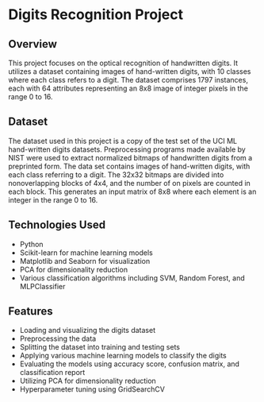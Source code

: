 # Digits Recognition Project

## Overview
This project focuses on the optical recognition of handwritten digits. It utilizes a dataset containing images of hand-written digits, with 10 classes where each class refers to a digit. The dataset comprises 1797 instances, each with 64 attributes representing an 8x8 image of integer pixels in the range 0 to 16.

## Dataset
The dataset used in this project is a copy of the test set of the UCI ML hand-written digits datasets. Preprocessing programs made available by NIST were used to extract normalized bitmaps of handwritten digits from a preprinted form. The data set contains images of hand-written digits, with each class referring to a digit. The 32x32 bitmaps are divided into nonoverlapping blocks of 4x4, and the number of on pixels are counted in each block. This generates an input matrix of 8x8 where each element is an integer in the range 0 to 16.

## Technologies Used
- Python
- Scikit-learn for machine learning models
- Matplotlib and Seaborn for visualization
- PCA for dimensionality reduction
- Various classification algorithms including SVM, Random Forest, and MLPClassifier

## Features
- Loading and visualizing the digits dataset
- Preprocessing the data
- Splitting the dataset into training and testing sets
- Applying various machine learning models to classify the digits
- Evaluating the models using accuracy score, confusion matrix, and classification report
- Utilizing PCA for dimensionality reduction
- Hyperparameter tuning using GridSearchCV

